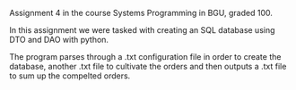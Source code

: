 Assignment 4 in the course Systems Programming in BGU, graded 100.

In this assignment we were tasked with creating an SQL database using DTO and DAO with python.

The program parses through a .txt configuration file in order to create the database, another .txt file to cultivate the orders and then outputs a .txt file to sum up the compelted orders.
